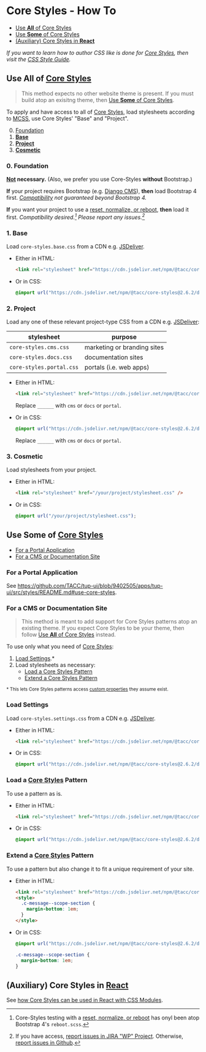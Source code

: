 # Core Styles - How To

- [Use **All** of Core Styles](#use-all-of-core-styles)
- [Use **Some** of Core Styles](#use-some-of-core-styles)
- [(Auxiliary) Core Styles in **React**](#auxiliary-core-styles-in-react)

_If you want to learn how to _author_ CSS like is done for [Core Styles], then visit the [CSS Style Guide]._

## Use **All** of [Core Styles]

> This method expects no other website theme is present. If you must build atop an exisitng theme, then [Use **Some** of Core Styles](#use-some-of-core-styles).

To apply and have access to all of [Core Styles], load stylesheets according to [MCSS](https://confluence.tacc.utexas.edu/x/b53tDg), use Core Styles' "Base" and "Project".

0. [Foundation](#0-foundation)
1. [**Base**](#1-base)
2. [**Project**](#2-project)
3. [**Cosmetic**](#3-cosmetic)

### 0. Foundation

__<u>Not</u> necessary.__ (Also, we prefer you use Core-Styles **without** Bootstrap.)

__If__ your project requires Bootstrap (e.g. [Django CMS](https://www.django-cms.org/)), __then__ load Bootstrap 4 first. _[Compatibility](./docs/bootstrap.md) not guaranteed beyond Bootstrap 4._

__If__ you want your project to use a [reset, normalize, or reboot][foundation], __then__ load it first. _Compatibility desired.[^1] Please report any issues.[^2]_

### 1. Base

Load `core-styles.base.css` from a CDN e.g. [JSDeliver].

- Either in HTML:

    ```html
    <link rel="stylesheet" href="https://cdn.jsdelivr.net/npm/@tacc/core-styles@2.6.2/dist/core-styles.base.css" />
    ```

- Or in CSS:

    ```css
    @import url("https://cdn.jsdelivr.net/npm/@tacc/core-styles@2.6.2/dist/core-styles.base.css");
    ```

### 2. Project

Load any one of these relevant project-type CSS from a CDN e.g. [JSDeliver]:

| stylesheet | purpose |
| - | - |
| `core-styles.cms.css` | marketing or branding sites |
| `core-styles.docs.css` | documentation sites |
| `core-styles.portal.css` | portals (i.e. web apps) |

- Either in HTML:

    ```html
    <link rel="stylesheet" href="https://cdn.jsdelivr.net/npm/@tacc/core-styles@2.6.2/dist/core-styles.______.css" />
    ```

    Replace `______` with `cms` or `docs` or `portal`.

- Or in CSS:

    ```css
    @import url("https://cdn.jsdelivr.net/npm/@tacc/core-styles@2.6.2/dist/core-styles.______.css");
    ```

    Replace `______` with `cms` or `docs` or `portal`.

[JSDeliver]: https://www.jsdelivr.com/package/npm/@tacc/core-styles?tab=files&path=dist

### 3. Cosmetic

Load stylesheets from your project.

- Either in HTML:

    ```html
    <link rel="stylesheet" href="/your/project/stylesheet.css" />
    ```

- Or in CSS:

    ```css
    @import url("/your/project/stylesheet.css");
    ```

## Use **Some** of [Core Styles]

- [For a Portal Application](#for-a-portal-application)
- [For a CMS or Documentation Site](#for-a-cms-or-documentation-site)

### For a Portal Application

See https://github.com/TACC/tup-ui/blob/9402505/apps/tup-ui/src/styles/README.md#use-core-styles.

### For a CMS or Documentation Site

> This method is meant to add support for Core Styles patterns atop an existing theme. If you expect Core Styles to be your theme, then follow [Use **All** of Core Styles](#use-all-of-core-styles) instead.

To use only what you need of [Core Styles]:

1. [Load Settings](#load-settings).*
2. Load stylesheets as necessary:
    - [Load a Core Styles Pattern](#load-a-core-styles-pattern)
    - [Extend a Core Styles Pattern](#extend-a-core-styles-pattern)


<sub>* This lets Core Styles patterns access [custom properties](https://developer.mozilla.org/en-US/docs/Web/CSS/--*) they assume exist.</sub>

### Load Settings

Load `core-styles.settings.css` from a CDN e.g. [JSDeliver].

- Either in HTML:

    ```html
    <link rel="stylesheet" href="https://cdn.jsdelivr.net/npm/@tacc/core-styles@2.6.2/dist/core-styles.settings.css" />
    ```

- Or in CSS:

    ```css
    @import url("https://cdn.jsdelivr.net/npm/@tacc/core-styles@2.6.2/dist/core-styles.settings.css");
    ```

### Load a [Core Styles] Pattern

To use a pattern as is.

- Either in HTML:

    ```html
    <link rel="stylesheet" href="https://cdn.jsdelivr.net/npm/@tacc/core-styles@2.6.2/dist/components/c-message.css" />
    ```

- Or in CSS:

    ```css
    @import url("https://cdn.jsdelivr.net/npm/@tacc/core-styles@2.6.2/dist/core-styles.settings.css");
    ```

### Extend a [Core Styles] Pattern

To use a pattern but also change it to fit a unique requirement of your site.

- Either in HTML:

    ```html
    <link rel="stylesheet" href="https://cdn.jsdelivr.net/npm/@tacc/core-styles@2.6.2/dist/components/c-message.css" />
    <style>
      .c-message--scope-section {
        margin-bottom: 1em;
      }
    </style>
    ```

- Or in CSS:

    ```css
    @import url("https://cdn.jsdelivr.net/npm/@tacc/core-styles@2.6.2/dist/core-styles.settings.css");

    .c-message--scope-section {
      margin-bottom: 1em;
    }
    ```

## (Auxiliary) Core Styles in [React]

See [how Core Styles can be used in React with CSS Modules](https://github.com/TACC/tup-ui/blob/9402505/apps/tup-ui/src/styles/README.md#use-core-styles).

[core styles]: https://github.com/TACC/Core-Styles
[css style guide]: https://confluence.tacc.utexas.edu/display/~wbomar/Shared+UI+-+CSS+-+Style+Guide
[foundation]: https://css-tricks.com/reboot-resets-reasoning/
[react]: https://react.dev/

[^1]: Core-Styles testing with a [reset, normalize, or reboot][foundation] has onyl been atop Bootstrap 4's `reboot.scss`.
[^2]: If you have access, [report issues in JIRA "WP" Project](https://jira.tacc.utexas.edu/projects/WP/issues). Otherwise, [report issues in Github](https://github.com/TACC/Core-Styles/issues).
